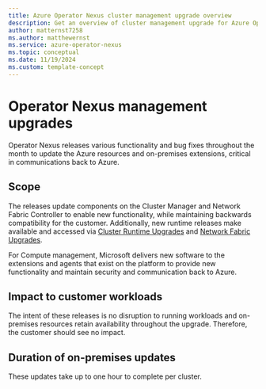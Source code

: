 ```yaml
---
title: Azure Operator Nexus cluster management upgrade overview
description: Get an overview of cluster management upgrade for Azure Operator Nexus.
author: matternst7258
ms.author: matthewernst
ms.service: azure-operator-nexus
ms.topic: conceptual
ms.date: 11/19/2024
ms.custom: template-concept
---
```


# Operator Nexus management upgrades

Operator Nexus releases various functionality and bug fixes throughout the month to update the Azure resources and on-premises extensions, critical in communications back to Azure. 

## Scope

The releases update components on the Cluster Manager and Network Fabric Controller to enable new functionality, while maintaining backwards compatibility for the customer. Additionally, new runtime releases make available and accessed via [Cluster Runtime Upgrades](./howto-cluster-runtime-upgrade.md) and [Network Fabric Upgrades](./howto-upgrade-nexus-fabric.md).

For Compute management, Microsoft delivers new software to the extensions and agents that exist on the platform to provide new functionality and maintain security and communication back to Azure.

## Impact to customer workloads

The intent of these releases is no disruption to running workloads and on-premises resources retain availability throughout the upgrade. Therefore, the customer should see no impact. 

## Duration of on-premises updates

These updates take up to one hour to complete per cluster. 